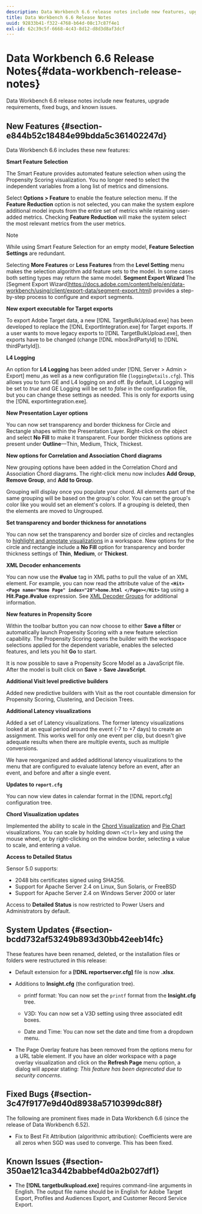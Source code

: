 ```yaml
---
description: Data Workbench 6.6 release notes include new features, upgrade requirements, fixed bugs, and known issues.
title: Data Workbench 6.6 Release Notes
uuid: 92833b41-f322-4768-b64d-08c17c87f4e1
exl-id: 62c39c5f-6668-4c43-8d12-d8d3d8af3dcf
---
```

# Data Workbench 6.6 Release Notes{#data-workbench-release-notes}

Data Workbench 6.6 release notes include new features, upgrade requirements, fixed bugs, and known issues.

## New Features {#section-e844b52c18484e99bdda5c361402247d}

Data Workbench 6.6 includes these new features:

**Smart Feature Selection**

The Smart Feature provides automated feature selection when using the Propensity Scoring visualization. You no longer need to select the independent variables from a long list of metrics and dimensions.

Select **Options > Feature** to enable the feature selection menu. If the **Feature Reduction** option is not selected, you can make the system explore additional model inputs from the entire set of metrics while retaining user-added metrics. Checking **Feature Reduction** will make the system select the most relevant metrics from the user metrics. 

>[!NOTE]
>
>While using Smart Feature Selection for an empty model, **Feature Selection Settings** are redundant.

Selecting **More Features** or **Less Features** from the **Level Setting** menu makes the selection algorithm add feature sets to the model. In some cases both setting types may return the same model. 
**Segment Export Wizard** The [Segment Export Wizard]https://docs.adobe.com/content/help/en/data-workbench/using/client/export-data/segment-export.html) provides a step-by-step process to configure and export segments.

**New export executable for Target exports**

To export Adobe Target data, a new [!DNL TargetBulkUpload.exe] has been developed to replace the [!DNL ExportIntegration.exe] for Target exports. If a user wants to move legacy exports to [!DNL TargetBulkUpload.exe], then exports have to be changed (change [!DNL mbox3rdPartyId] to [!DNL thirdPartyId]).

**L4 Logging**

An option for **L4 Logging** has been added under [!DNL Server > Admin > Export] menu ,as well as a new configuration file (`loggingDetails.cfg`). This allows you to turn GE and L4 logging on and off. By default, L4 Logging will be set to *true* and GE Logging will be set to *false* in the configuration file, but you can change these settings as needed. This is only for exports using the [!DNL exportintegration.exe].

**New Presentation Layer options**

You can now set transparency and border thickness for Circle and Rectangle shapes within the Presentation Layer. Right-click on the object and select **No Fill** to make it transparent. Four border thickness options are present under **Outline**—Thin, Medium, Thick, Thickest.

**New options for Correlation and Association Chord diagrams**

New grouping options have been added in the Correlation Chord and Association Chord diagrams. The right-click menu now includes **Add Group**, **Remove Group**, and **Add to Group**.

Grouping will display once you populate your chord. All elements part of the same grouping will be based on the group's color. You can set the group's color like you would set an element's colors. If a grouping is deleted, then the elements are moved to Ungrouped.

**Set transparency and border thickness for annotations**

You can now set the transparency and border size of circles and rectangles to [highlight and annotate visualizations](../../home/c-get-started/c-vis/c-present-layer.md#concept-1235f55dfeb14e0898a1cbc13a827f67) in a workspace. New options for the circle and rectangle include a **No Fill** option for transparency and border thickness settings of **Thin**, **Medium**, or **Thickest**.

**XML Decoder enhancements**

You can now use the **#value** tag in XML paths to pull the value of an XML element. For example, you can now read the attribute value of the **`<Hit><Page name="Home Page" index="20">home.html </Page></Hit>`** tag using a **Hit.Page.#value** expression. See [XML Decoder Groups](../../home/c-dataset-const-proc/c-dataset-inc-files/c-types-dataset-inc-files/c-log-proc-dataset-inc-files/c-xml-dec-grps.md#concept-5eda5ab253724674832f6951e2a0d1c3) for additional information.

**New features in Propensity Score**

Within the toolbar button you can now choose to either **Save a filter** or automatically launch Propensity Scoring with a new feature selection capability. The Propensity Scoring opens the builder with the workspace selections applied for the dependent variable, enables the selected features, and lets you hit **Go** to start.

It is now possible to save a Propensity Score Model as a JavaScript file. After the model is built click on **Save** > **Save JavaScript**.

**Additional Visit level predictive builders**

Added new predictive builders with Visit as the root countable dimension for Propensity Scoring, Clustering, and Decision Trees.

**Additional Latency visualizations**

Added a set of Latency visualizations. The former latency visualizations looked at an equal period around the event (-7 to +7 days) to create an assignment. This works well for only one event per clip, but doesn't give adequate results when there are multiple events, such as multiple conversions.

We have reorganized and added additional latency visualizations to the menu that are configured to evaluate latency before an event, after an event, and before and after a single event.

**Updates to `report.cfg`**

You can now view dates in calendar format in the [!DNL report.cfg] configuration tree.

**Chord Visualization updates**

Implemented the ability to scale in the [Chord Visualization](../../home/c-get-started/c-analysis-vis/c-chord-visualization.md#concept-ca600beb11674f3bb2696edf41f1dda9) and [Pie Chart](../../home/c-get-started/c-analysis-vis/c-pie-chart.md#concept-65bd6e41ee814684a7f53ea69142f21c) visualizations. You can scale by holding down `<Ctrl>` key and using the mouse wheel, or by right-clicking on the window border, selecting a value to scale, and entering a value.

**Access to Detailed Status**

Sensor 5.0 supports:

* 2048 bits certificates signed using SHA256. 
* Support for Apache Server 2.4 on Linux, Sun Solaris, or FreeBSD 
* Support for Apache Server 2.4 on Windows Server 2000 or later

Access to **Detailed Status** is now restricted to Power Users and Administrators by default.

## System Updates {#section-bcdd732af53249b893d30bb42eeb14fc}

These features have been renamed, deleted, or the installation files or folders were restructured in this release:

* Default extension for a **[!DNL reportserver.cfg]** file is now **.xlsx**. 

* Additions to **Insight.cfg** (the configuration tree).

    * printf format: You can now set the `printf` format from the **Insight.cfg** tree. 
    
    * V3D: You can now set a V3D setting using three associated edit boxes. 
    * Date and Time: You can now set the date and time from a dropdown menu.

* The Page Overlay feature has been removed from the options menu for a URL table element. If you have an older workspace with a page overlay visualization and click on the **Refresh Page** menu option, a dialog will appear stating: *This feature has been deprecated due to security concerns*.

## Fixed Bugs {#section-3c47f9177e9d40d8938a5710399dc88f}

The following are prominent fixes made in Data Workbench 6.6 (since the release of Data Workbench 6.52).

* Fix to Best Fit Attribution (algorithmic attribution): Coefficients were are all zeros when SGD was used to converge. This has been fixed.

## Known Issues {#section-350ae121ca3442babbef4d0a2b027df1}

* The **[!DNL targetbulkupload.exe]** requires command-line arguments in English. The output file name should be in English for Adobe Target Export, Profiles and Audiences Export, and Customer Record Service Export.
